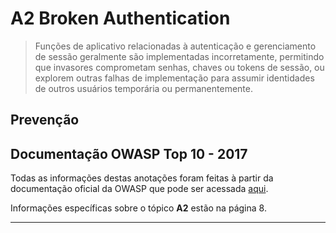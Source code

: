 # A2 Broken Authentication

> Funções de aplicativo relacionadas à autenticação e gerenciamento de sessão geralmente são implementadas incorretamente, permitindo que invasores comprometam senhas, chaves ou tokens de sessão, ou explorem outras falhas de implementação para assumir identidades de outros usuários temporária ou permanentemente.

## Prevenção



## Documentação OWASP Top 10 - 2017

Todas as informações destas anotações foram feitas à partir da documentação oficial da OWASP que pode ser acessada [aqui](https://github.com/OWASP/Top10/blob/master/2017/OWASP%20Top%2010-2017%20(en).pdf).

Informações específicas sobre o tópico **A2** estão na página 8.

---
